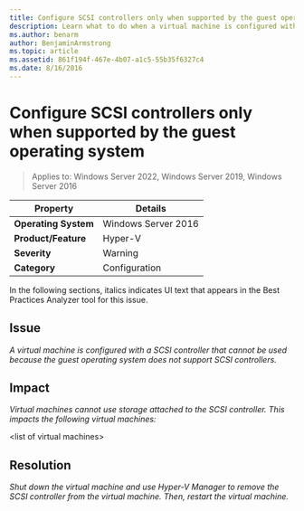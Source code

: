 ```yaml
---
title: Configure SCSI controllers only when supported by the guest operating system
description: Learn what to do when a virtual machine is configured with a SCSI controller that cannot be used because the guest operating system does not support SCSI controllers.
ms.author: benarm
author: BenjaminArmstrong
ms.topic: article
ms.assetid: 861f194f-467e-4b07-a1c5-55b35f6327c4
ms.date: 8/16/2016
---
```

# Configure SCSI controllers only when supported by the guest operating system

>Applies to: Windows Server 2022, Windows Server 2019, Windows Server 2016



|Property|Details|
|-|-|
|**Operating System**|Windows Server 2016|
|**Product/Feature**|Hyper-V|
|**Severity**|Warning|
|**Category**|Configuration|

In the following sections, italics indicates UI text that appears in the Best Practices Analyzer tool for this issue.

## Issue

*A virtual machine is configured with a SCSI controller that cannot be used because the guest operating system does not support SCSI controllers.*

## Impact

*Virtual machines cannot use storage attached to the SCSI controller. This impacts the following virtual machines:*

\<list of virtual machines>

## Resolution

*Shut down the virtual machine and use Hyper-V Manager to remove the SCSI controller from the virtual machine. Then, restart the virtual machine.*



